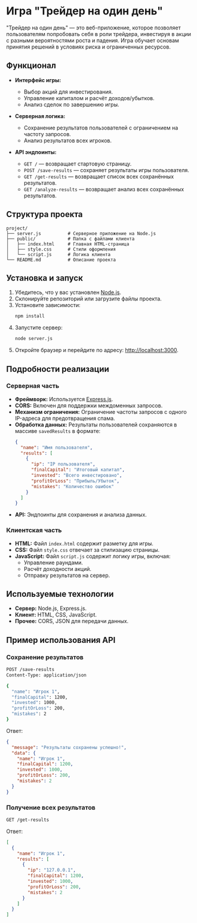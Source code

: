 # Игра "Трейдер на один день"

"Трейдер на один день" — это веб-приложение, которое позволяет пользователям попробовать себя в роли трейдера, инвестируя в акции с разными вероятностями роста и падения. Игра обучает основам принятия решений в условиях риска и ограниченных ресурсов.

## Функционал

- **Интерфейс игры:**
  - Выбор акций для инвестирования.
  - Управление капиталом и расчёт доходов/убытков.
  - Анализ сделок по завершению игры.

- **Серверная логика:**
  - Сохранение результатов пользователей с ограничением на частоту запросов.
  - Анализ результатов всех игроков.

- **API эндпоинты:**
  - `GET /` — возвращает стартовую страницу.
  - `POST /save-results` — сохраняет результаты игры пользователя.
  - `GET /get-results` — возвращает список всех сохранённых результатов.
  - `GET /analyze-results` — возвращает анализ всех сохранённых результатов.

## Структура проекта

```
project/
├── server.js          # Серверное приложение на Node.js
├── public/            # Папка с файлами клиента
│   ├── index.html     # Главная HTML-страница
│   ├── style.css      # Стили оформления
│   └── script.js      # Логика клиента
└── README.md          # Описание проекта
```

## Установка и запуск

1. Убедитесь, что у вас установлен [Node.js](https://nodejs.org/).
2. Склонируйте репозиторий или загрузите файлы проекта.
3. Установите зависимости:
   ```bash
   npm install
   ```
4. Запустите сервер:
   ```bash
   node server.js
   ```
5. Откройте браузер и перейдите по адресу: [http://localhost:3000](http://localhost:3000).

## Подробности реализации

### Серверная часть

- **Фреймворк:** Используется [Express.js](https://expressjs.com/).
- **CORS:** Включен для поддержки междоменных запросов.
- **Механизм ограничения:** Ограничение частоты запросов с одного IP-адреса для предотвращения спама.
- **Обработка данных:** Результаты пользователей сохраняются в массиве `savedResults` в формате:
  ```json
  {
    "name": "Имя пользователя",
    "results": [
      {
        "ip": "IP пользователя",
        "finalCapital": "Итоговый капитал",
        "invested": "Всего инвестировано",
        "profitOrLoss": "Прибыль/Убыток",
        "mistakes": "Количество ошибок"
      }
    ]
  }
  ```
- **API:** Эндпоинты для сохранения и анализа данных.

### Клиентская часть

- **HTML:** Файл `index.html` содержит разметку для игры.
- **CSS:** Файл `style.css` отвечает за стилизацию страницы.
- **JavaScript:** Файл `script.js` содержит логику игры, включая:
  - Управление раундами.
  - Расчёт доходности акций.
  - Отправку результатов на сервер.

## Используемые технологии

- **Сервер:** Node.js, Express.js.
- **Клиент:** HTML, CSS, JavaScript.
- **Прочее:** CORS, JSON для передачи данных.

## Пример использования API

### Сохранение результатов
```bash
POST /save-results
Content-Type: application/json

{
  "name": "Игрок 1",
  "finalCapital": 1200,
  "invested": 1000,
  "profitOrLoss": 200,
  "mistakes": 2
}
```
Ответ:
```json
{
  "message": "Результаты сохранены успешно!",
  "data": {
    "name": "Игрок 1",
    "finalCapital": 1200,
    "invested": 1000,
    "profitOrLoss": 200,
    "mistakes": 2
  }
}
```

### Получение всех результатов
```bash
GET /get-results
```
Ответ:
```json
[
  {
    "name": "Игрок 1",
    "results": [
      {
        "ip": "127.0.0.1",
        "finalCapital": 1200,
        "invested": 1000,
        "profitOrLoss": 200,
        "mistakes": 2
      }
    ]
  }
]
```
